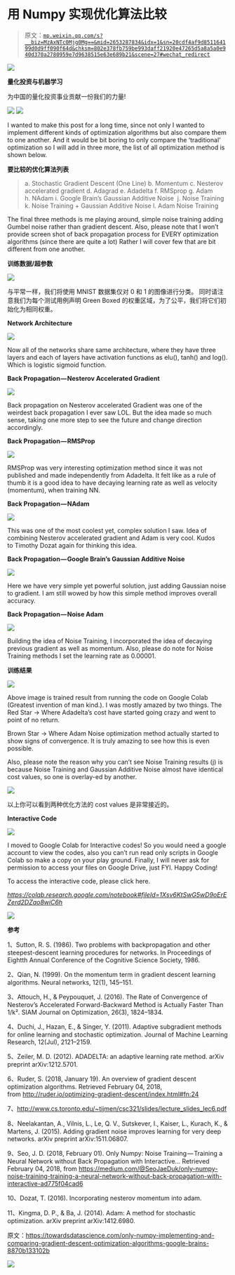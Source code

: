 # 用 Numpy 实现优化算法比较

> 原文：[`mp.weixin.qq.com/s?__biz=MzAxNTc0Mjg0Mg==&mid=2653287834&idx=1&sn=20cdf4af9d851164199d0d9ff090f64d&chksm=802e378fb759be993daff21920e47265d5a8a5a0e940d370a2780959e7d9638515e63e689b21&scene=27#wechat_redirect`](http://mp.weixin.qq.com/s?__biz=MzAxNTc0Mjg0Mg==&mid=2653287834&idx=1&sn=20cdf4af9d851164199d0d9ff090f64d&chksm=802e378fb759be993daff21920e47265d5a8a5a0e940d370a2780959e7d9638515e63e689b21&scene=27#wechat_redirect)

![](img/0c3ddf05156b60d71602451bec763375.png)

**量化投资与机器学习**

为中国的量化投资事业贡献一份我们的力量!

![](img/a8465e65bf54c375c9f3fba202bb9d86.png) ![](img/70f852b412b4ec40489fcd4c5d400e14.png)

I wanted to make this post for a long time, since not only I wanted to implement different kinds of optimization algorithms but also compare them to one another. And it would be bit boring to only compare the ‘traditional’ optimization so I will add in three more, the list of all optimization method is shown below.

**要比较的优化算法列表**

> a. Stochastic Gradient Descent (One Line)
> b. Momentum
> c. Nesterov accelerated gradient
> d. Adagrad
> e. Adadelta
> f. RMSprop
> g. Adam
> h. NAdam
> i. Google Brain’s Gaussian Additive Noise 
> j. Noise Training
> k. Noise Training + Gaussian Additive Noise
> l. Adam Noise Training

The final three methods is me playing around, simple noise training adding Gumbel noise rather than gradient descent. Also, please note that I won’t provide screen shot of back propagation process for EVERY optimization algorithms (since there are quite a lot) Rather I will cover few that are bit different from one another.

**训练数据/超参数**

![](img/d8b39bce959e7dfb7b47b3297d381ab8.png)

与平常一样，我们将使用 MNIST 数据集仅对 0 和 1 的图像进行分类。 同时请注意我们为每个测试用例声明 Green Boxed 的权重区域，为了公平，我们将它们初始化为相同权重。

**Network Architecture**

![](img/0f61f24399e159b49dc436ed3843c27e.png)

Now all of the networks share same architecture, where they have three layers and each of layers have activation functions as elu(), tanh() and log(). Which is logistic sigmoid function.

**Back Propagation — Nesterov Accelerated Gradient**

![](img/97f0e5741fae3c81bc2da3219b6ed5a6.png)

Back propagation on Nesterov accelerated Gradient was one of the weirdest back propagation I ever saw LOL. But the idea made so much sense, taking one more step to see the future and change direction accordingly.

**Back Propagation — RMSProp**

![](img/0147eb8c0efcdea3f477f3499362d0d5.png)

RMSProp was very interesting optimization method since it was not published and made independently from Adadelta. It felt like as a rule of thumb it is a good idea to have decaying learning rate as well as velocity (momentum), when training NN.

**Back Propagation — NAdam**

![](img/84013db6f919d85968de6409476c6740.png)

This was one of the most coolest yet, complex solution I saw. Idea of combining Nesterov accelerated gradient and Adam is very cool. Kudos to Timothy Dozat again for thinking this idea.

**Back Propagation — Google Brain’s Gaussian Additive Noise**

![](img/425125b5b22e856def56df613e59a6c5.png)

Here we have very simple yet powerful solution, just adding Gaussian noise to gradient. I am still wowed by how this simple method improves overall accuracy.

**Back Propagation — Noise Adam**

![](img/40943227af90c14ec0a09bc763c71dd2.png)

Building the idea of Noise Training, I incorporated the idea of decaying previous gradient as well as momentum. Also, please do note for Noise Training methods I set the learning rate as 0.00001.

**训练结果**

![](img/7bc35206ec625004d41c8d8259b26f41.png)

Above image is trained result from running the code on Google Colab (Greatest invention of man kind.). I was mostly amazed by two things. The Red Star → Where Adadelta’s cost have started going crazy and went to point of no return. 

Brown Star → Where Adam Noise optimization method actually started to show signs of convergence. It is truly amazing to see how this is even possible.

Also, please note the reason why you can’t see Noise Training results (j) is because Noise Training and Gaussian Additive Noise almost have identical cost values, so one is overlay-ed by another.

![](img/2e289edbc1453abc1ee18ff5e4ae674c.png)

以上你可以看到两种优化方法的 cost values 是非常接近的。

**Interactive Code**

![](img/8d949e23bb4dac0fa63cac6a38581886.png)

I moved to Google Colab for Interactive codes! So you would need a google account to view the codes, also you can’t run read only scripts in Google Colab so make a copy on your play ground. Finally, I will never ask for permission to access your files on Google Drive, just FYI. Happy Coding!

To access the interactive code, please click here.

*https://colab.research.google.com/notebook#fileId=1Xsv6KtSwG5wD9oErEZerd2DZao8wiC6h*

![](img/6cd2c1906b25db802bc45ba46cb14a0c.png)

**参考**

1、Sutton, R. S. (1986). Two problems with backpropagation and other steepest-descent learning procedures for networks. In Proceedings of Eightth Annual Conference of the Cognitive Science Society, 1986.

2、Qian, N. (1999). On the momentum term in gradient descent learning algorithms. Neural networks, 12(1), 145–151.

3、Attouch, H., & Peypouquet, J. (2016). The Rate of Convergence of Nesterov’s Accelerated Forward-Backward Method is Actually Faster Than 1/k². SIAM Journal on Optimization, 26(3), 1824–1834.

4、Duchi, J., Hazan, E., & Singer, Y. (2011). Adaptive subgradient methods for online learning and stochastic optimization. Journal of Machine Learning Research, 12(Jul), 2121–2159.

5、Zeiler, M. D. (2012). ADADELTA: an adaptive learning rate method. arXiv preprint arXiv:1212.5701.

6、Ruder, S. (2018, January 19). An overview of gradient descent optimization algorithms. Retrieved February 04, 2018, from http://ruder.io/optimizing-gradient-descent/index.html#fn:24

7、http://www.cs.toronto.edu/~tijmen/csc321/slides/lecture_slides_lec6.pdf

8、Neelakantan, A., Vilnis, L., Le, Q. V., Sutskever, I., Kaiser, L., Kurach, K., & Martens, J. (2015). Adding gradient noise improves learning for very deep networks. arXiv preprint arXiv:1511.06807.

9、Seo, J. D. (2018, February 01). Only Numpy: Noise Training — Training a Neural Network without Back Propagation with Interactive… Retrieved February 04, 2018, from https://medium.com/@SeoJaeDuk/only-numpy-noise-training-training-a-neural-network-without-back-propagation-with-interactive-ad775f04cad6

10、Dozat, T. (2016). Incorporating nesterov momentum into adam.

11、Kingma, D. P., & Ba, J. (2014). Adam: A method for stochastic optimization. arXiv preprint arXiv:1412.6980.

原文：https://towardsdatascience.com/only-numpy-implementing-and-comparing-gradient-descent-optimization-algorithms-google-brains-8870b133102b

**![](img/ab31c7f71559ea97726b91345e9ffb76.png)**